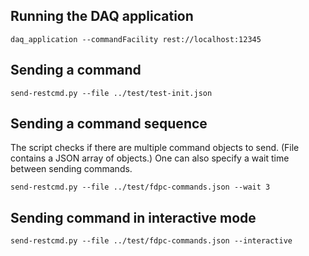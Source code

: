 ## Running the DAQ application
    daq_application --commandFacility rest://localhost:12345

## Sending a command

    send-restcmd.py --file ../test/test-init.json

## Sending a command sequence
The script checks if there are multiple command objects to send. (File contains a JSON array of objects.)
One can also specify a wait time between sending commands.

    send-restcmd.py --file ../test/fdpc-commands.json --wait 3

## Sending command in interactive mode

    send-restcmd.py --file ../test/fdpc-commands.json --interactive
